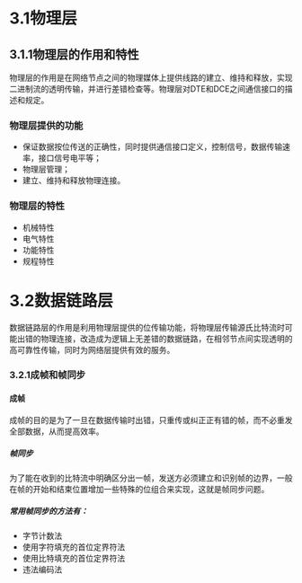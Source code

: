 # 3.1物理层

## 3.1.1物理层的作用和特性

物理层的作用是在网络节点之间的物理媒体上提供线路的建立、维持和释放，实现二进制流的透明传输，并进行差错检查等。物理层对DTE和DCE之间通信接口的描述和规定。

### 物理层提供的功能

* 保证数据按位传送的正确性，同时提供通信接口定义，控制信号，数据传输速率，接口信号电平等；
* 物理层管理；
* 建立、维持和释放物理连接。

### 物理层的特性

* 机械特性
* 电气特性
* 功能特性
* 规程特性

# 3.2数据链路层

数据链路层的作用是利用物理层提供的位传输功能，将物理层传输源氏比特流时可能出错的物理连接，改造成为逻辑上无差错的数据链路，在相邻节点间实现透明的高可靠性传输，同时为网络层提供有效的服务。

### 3.2.1成帧和帧同步

#### 成帧

成帧的目的是为了一旦在数据传输时出错，只重传或纠正正有错的帧，而不必重发全部数据，从而提高效率。

##### 帧同步

为了能在收到的比特流中明确区分出一帧，发送方必须建立和识别帧的边界，一般在帧的开始和结束位置增加一些特殊的位组合来实现，这就是帧同步问题。

##### 常用帧同步的方法有：

* 字节计数法
* 使用字符填充的首位定界符法
* 使用比特填充的首位定界符法
* 违法编码法



